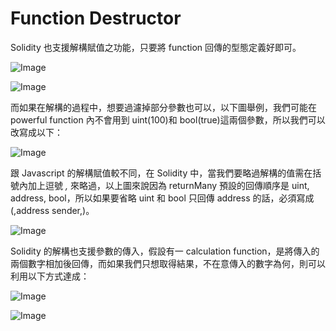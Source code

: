 # Function Destructor

Solidity 也支援解構賦值之功能，只要將 function 回傳的型態定義好即可。

![Image](https://i.imgur.com/o3etgDE.png)

![Image](https://i.imgur.com/cOzh0SR.png)

而如果在解構的過程中，想要過濾掉部分參數也可以，以下圖舉例，我們可能在 powerful function 內不會用到 uint(100)和 bool(true)這兩個參數，所以我們可以改寫成以下：

![Image](https://i.imgur.com/UxNMpD7.png)

跟 Javascript 的解構賦值較不同，在 Solidity 中，當我們要略過解構的值需在括號內加上逗號 _,_ 來略過，以上圖來說因為 returnMany 預設的回傳順序是 uint, address, bool，所以如果要省略 uint 和 bool 只回傳 address 的話，必須寫成 (,address sender,)。

![Image](https://i.imgur.com/VeyUvFE.png)

Solidity 的解構也支援參數的傳入，假設有一 calculation function，是將傳入的兩個數字相加後回傳，而如果我們只想取得結果，不在意傳入的數字為何，則可以利用以下方式達成：

![Image](https://i.imgur.com/2xJgjQy.png)

![Image](https://i.imgur.com/JgeVp7u.png)
